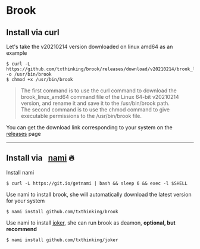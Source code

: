 # Brook

## Install via curl

Let's take the v20210214 version downloaded on linux amd64 as an example

```
$ curl -L https://github.com/txthinking/brook/releases/download/v20210214/brook_linux_amd64 -o /usr/bin/brook
$ chmod +x /usr/bin/brook
```

> The first command is to use the curl command to download the brook_linux_amd64 command file of the Linux 64-bit v20210214 version, and rename it and save it to the /usr/bin/brook path.<br/>
> The second command is to use the chmod command to give executable permissions to the /usr/bin/brook file.

You can get the download link corresponding to your system on the [releases](https://github.com/txthinking/brook/releases) page

---

## Install via &nbsp; [nami](https://github.com/txthinking/nami) 🔥

Install nami

```
$ curl -L https://git.io/getnami | bash && sleep 6 && exec -l $SHELL
```

Use nami to install brook, she will automatically download the latest version for your system

```
$ nami install github.com/txthinking/brook
```

Use nami to install [joker](https://github.com/txthinking/joker), she can run brook as deamon, **optional, but recommend**

```
$ nami install github.com/txthinking/joker
```

